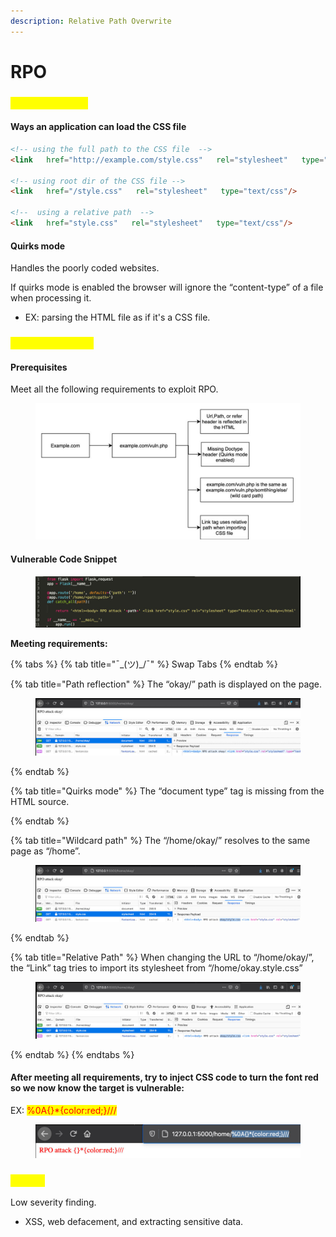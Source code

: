 ```yaml
---
description: Relative Path Overwrite
---
```


# RPO

### <mark style="color:yellow;">Basic Concepts</mark>

#### Ways an application can load the CSS file

```html
<!-- using the full path to the CSS file  -->
<link   href="http://example.com/style.css"   rel="stylesheet"   type="text/css"/>

<!-- using root dir of the CSS file -->
<link   href="/style.css"   rel="stylesheet"   type="text/css"/>

<!--  using a relative path  -->
<link   href="style.css"   rel="stylesheet"   type="text/css"/>
```

#### Quirks mode

Handles the poorly coded websites.

If quirks mode is enabled the browser will ignore the “content-type” of a file when processing it.

* EX: parsing the HTML file as if it's a CSS file.

### <mark style="color:yellow;">Exploitation RPO</mark>

#### Prerequisites

Meet all the following requirements to exploit RPO.

<figure><img src="../.gitbook/assets/image.png" alt=""><figcaption></figcaption></figure>

#### Vulnerable Code Snippet

<figure><img src="../.gitbook/assets/image (1).png" alt=""><figcaption></figcaption></figure>

**Meeting requirements:**

{% tabs %}
{% tab title="¯\_(ツ)_/¯" %}
Swap Tabs
{% endtab %}

{% tab title="Path reflection" %}
The “okay/” path is displayed on the page.

<figure><img src="../.gitbook/assets/image (44).png" alt=""><figcaption></figcaption></figure>
{% endtab %}

{% tab title="Quirks mode" %}
The “document type” tag is missing from the HTML source.


{% endtab %}

{% tab title="Wildcard path" %}
The “/home/okay/” resolves to the same page as “/home”.

<figure><img src="../.gitbook/assets/image (45).png" alt=""><figcaption></figcaption></figure>
{% endtab %}

{% tab title="Relative Path" %}
When changing the URL to “/home/okay/”, the “Link” tag tries to import its stylesheet from “/home/okay.style.css”

<figure><img src="../.gitbook/assets/image (46).png" alt=""><figcaption></figcaption></figure>
{% endtab %}
{% endtabs %}

#### After meeting all requirements, try to inject CSS code to turn the font red so we now know the target is vulnerable:

EX: <mark style="color:red;">%0A{}\*{color:red;}///</mark>

<figure><img src="../.gitbook/assets/image (47).png" alt=""><figcaption></figcaption></figure>

### <mark style="color:yellow;">Impact</mark>

Low severity finding.

* XSS, web defacement, and extracting sensitive data.
